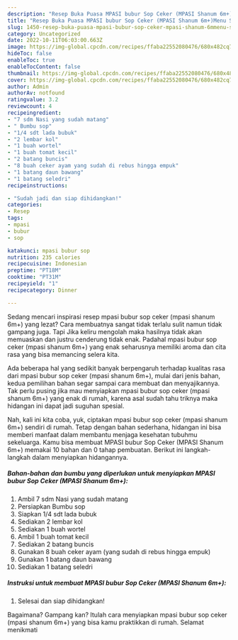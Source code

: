 ```yaml
---
description: "Resep Buka Puasa MPASI bubur Sop Ceker (MPASI Shanum 6m+)Menu Sahur"
title: "Resep Buka Puasa MPASI bubur Sop Ceker (MPASI Shanum 6m+)Menu Sahur"
slug: 1450-resep-buka-puasa-mpasi-bubur-sop-ceker-mpasi-shanum-6mmenu-sahur
category: Uncategorized
date: 2022-10-11T06:03:00.663Z
image: https://img-global.cpcdn.com/recipes/ffaba22552080476/680x482cq70/mpasi-bubur-sop-ceker-mpasi-shanum-6m-foto-resep-utama.jpg
hideToc: false
enableToc: true
enableTocContent: false
thumbnail: https://img-global.cpcdn.com/recipes/ffaba22552080476/680x482cq70/mpasi-bubur-sop-ceker-mpasi-shanum-6m-foto-resep-utama.jpg
cover: https://img-global.cpcdn.com/recipes/ffaba22552080476/680x482cq70/mpasi-bubur-sop-ceker-mpasi-shanum-6m-foto-resep-utama.jpg
author: Admin
authorAv: notfound
ratingvalue: 3.2
reviewcount: 4
recipeingredient:
- "7 sdm Nasi yang sudah matang"
- " Bumbu sop"
- "1/4 sdt lada bubuk"
- "2 lembar kol"
- "1 buah wortel"
- "1 buah tomat kecil"
- "2 batang buncis"
- "8 buah ceker ayam yang sudah di rebus hingga empuk"
- "1 batang daun bawang"
- "1 batang seledri"
recipeinstructions:

- "Sudah jadi dan siap dihidangkan!"
categories:
- Resep
tags:
- mpasi
- bubur
- sop

katakunci: mpasi bubur sop 
nutrition: 235 calories
recipecuisine: Indonesian
preptime: "PT18M"
cooktime: "PT31M"
recipeyield: "1"
recipecategory: Dinner

---
```



Sedang mencari inspirasi resep mpasi bubur sop ceker (mpasi shanum 6m+) yang lezat? Cara membuatnya sangat tidak terlalu sulit namun tidak gampang juga. Tapi Jika keliru mengolah maka hasilnya tidak akan memuaskan dan justru cenderung tidak enak. Padahal mpasi bubur sop ceker (mpasi shanum 6m+) yang enak seharusnya memiliki aroma dan cita rasa yang bisa memancing selera kita.




Ada beberapa hal yang sedikit banyak berpengaruh terhadap kualitas rasa dari mpasi bubur sop ceker (mpasi shanum 6m+), mulai dari jenis bahan, kedua pemilihan bahan segar sampai cara membuat dan menyajikannya. Tak perlu pusing jika mau menyiapkan mpasi bubur sop ceker (mpasi shanum 6m+) yang enak di rumah, karena asal sudah tahu triknya maka hidangan ini dapat jadi suguhan spesial.


Nah, kali ini kita coba, yuk, ciptakan mpasi bubur sop ceker (mpasi shanum 6m+) sendiri di rumah. Tetap dengan bahan sederhana, hidangan ini bisa memberi manfaat dalam membantu menjaga kesehatan tubuhmu sekeluarga. Kamu bisa membuat MPASI bubur Sop Ceker (MPASI Shanum 6m+) memakai 10 bahan dan 0 tahap pembuatan. Berikut ini langkah-langkah dalam menyiapkan hidangannya.

<!--inarticleads1-->

##### Bahan-bahan dan bumbu yang diperlukan untuk menyiapkan MPASI bubur Sop Ceker (MPASI Shanum 6m+):

1. Ambil 7 sdm Nasi yang sudah matang
1. Persiapkan  Bumbu sop
1. Siapkan 1/4 sdt lada bubuk
1. Sediakan 2 lembar kol
1. Sediakan 1 buah wortel
1. Ambil 1 buah tomat kecil
1. Sediakan 2 batang buncis
1. Gunakan 8 buah ceker ayam (yang sudah di rebus hingga empuk)
1. Gunakan 1 batang daun bawang
1. Sediakan 1 batang seledri




<!--inarticleads2-->

##### Instruksi untuk membuat MPASI bubur Sop Ceker (MPASI Shanum 6m+):


1. Selesai dan siap dihidangkan!



Bagaimana? Gampang kan? Itulah cara menyiapkan mpasi bubur sop ceker (mpasi shanum 6m+) yang bisa kamu praktikkan di rumah. Selamat menikmati
